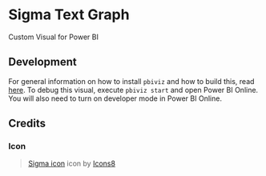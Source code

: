 # Sigma Text Graph
Custom Visual for Power BI

## Development

For general information on how to install `pbiviz` and how to build this, read [here](https://medium.com/@jatin7gupta/getting-started-with-power-bi-custom-visuals-59ce8d850feb). To debug this visual, execute `pbiviz start` and open Power BI Online. You will also need to turn on developer mode in Power BI Online.



## Credits

### Icon

> <a target="_blank" href="https://icons8.com/icons/set/sigma">Sigma icon</a> icon by <a target="_blank" href="https://icons8.com">Icons8</a>
